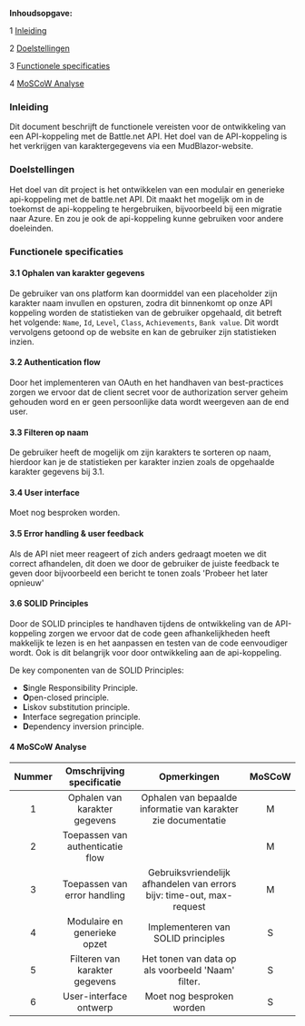  **Inhoudsopgave:**

 1 [Inleiding](#item-one)

 2 [Doelstellingen](#item-two)

 3 [Functionele specificaties](#item-three)

 4 [MoSCoW Analyse](#item-four)



 

 <!-- headings -->

 <a id="item-one"></a>
 ### Inleiding
Dit document beschrijft de functionele vereisten voor de ontwikkeling van een API-koppeling met de Battle.net API. Het doel van de API-koppeling is het verkrijgen van karaktergegevens via een MudBlazor-website.

 
 <a id="item-two"></a>
 ### Doelstellingen
Het doel van dit project is het ontwikkelen van een modulair en generieke api-koppeling met de battle.net API. Dit maakt het mogelijk om in de toekomst de api-koppeling te hergebruiken, bijvoorbeeld bij een migratie naar Azure. En zou je ook de api-koppeling kunne gebruiken voor andere doeleinden.

 
 <a id="item-three"></a>
 ### Functionele specificaties
 #### 3.1 Ophalen van karakter gegevens
 De gebruiker van ons platform kan doormiddel van een placeholder zijn karakter naam invullen en opsturen, zodra dit binnenkomt op onze API koppeling worden de statistieken van de gebruiker opgehaald, dit betreft het volgende: `Name`, `Id`, `Level`, `Class`, `Achievements`, `Bank value`. Dit wordt vervolgens getoond op de website en kan de gebruiker zijn statistieken inzien.

 #### 3.2 Authentication flow
 Door het implementeren van OAuth en het handhaven van best-practices zorgen we ervoor dat de client secret voor de authorization server geheim gehouden word en er geen persoonlijke data wordt weergeven aan de end user. 

 #### 3.3 Filteren op naam
 De gebruiker heeft de mogelijk om zijn karakters te sorteren op naam, hierdoor kan je de statistieken per karakter inzien zoals de opgehaalde karakter gegevens bij 3.1.

 #### 3.4 User interface
 Moet nog besproken worden.

#### 3.5 Error handling & user feedback
 Als de API niet meer reageert of zich anders gedraagt moeten we dit correct afhandelen, dit doen we door de gebruiker de juiste feedback te geven door bijvoorbeeld een bericht te tonen zoals 'Probeer het later opnieuw'

#### 3.6 SOLID Principles
 Door de SOLID principles te handhaven tijdens de ontwikkeling van de API-koppeling zorgen we ervoor dat de code geen afhankelijkheden heeft makkelijk te lezen is en het aanpassen en testen van de code eenvoudiger wordt. Ook is dit belangrijk voor door ontwikkeling aan de api-koppeling.
 
De key componenten van de SOLID Principles:
- **S**ingle Responsibility Principle.
- **O**pen-closed principle.
- **L**iskov substitution principle.
- **I**nterface segregation principle.
- **D**ependency inversion principle. 


 <a id="item-four"></a>
#### 4 MoSCoW Analyse
| **Nummer** |   **Omschrijving specificatie**  |                            **Opmerkingen**                            | **MoSCoW** |
|:----------:|:--------------------------------:|:---------------------------------------------------------------------:|:----------:|
|      1     | Ophalen van karakter gegevens    | Ophalen van bepaalde informatie van karakter zie documentatie         |      M     |
|      2     | Toepassen van authenticatie flow |                                                                       |      M     |
|      3     | Toepassen van error handling     | Gebruiksvriendelijk afhandelen van errors bijv: time-out, max-request |      M     |
|      4     | Modulaire en generieke opzet     | Implementeren van SOLID principles                                    |      S     |
|      5     | Filteren van karakter gegevens   | Het tonen van data op als voorbeeld 'Naam' filter.                    |      S     |
|      6     | User-interface ontwerp           | Moet nog besproken worden                                             |      S     |
